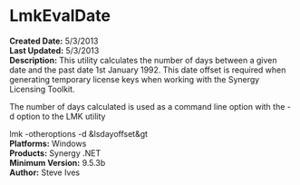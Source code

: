 # LmkEvalDate<br />
**Created Date:** 5/3/2013<br />
**Last Updated:** 5/3/2013<br />
**Description:** This utility calculates the number of days between a given date and the
past date 1st January 1992. This date offset is required when generating
temporary license keys when working with the Synergy Licensing Toolkit.

The number of days calculated is used as a command line option with the
-d option to the LMK utility

lmk -otheroptions -d &lsdayoffset&gt<br />
**Platforms:** Windows<br />
**Products:** Synergy .NET<br />
**Minimum Version:** 9.5.3b<br />
**Author:** Steve Ives
